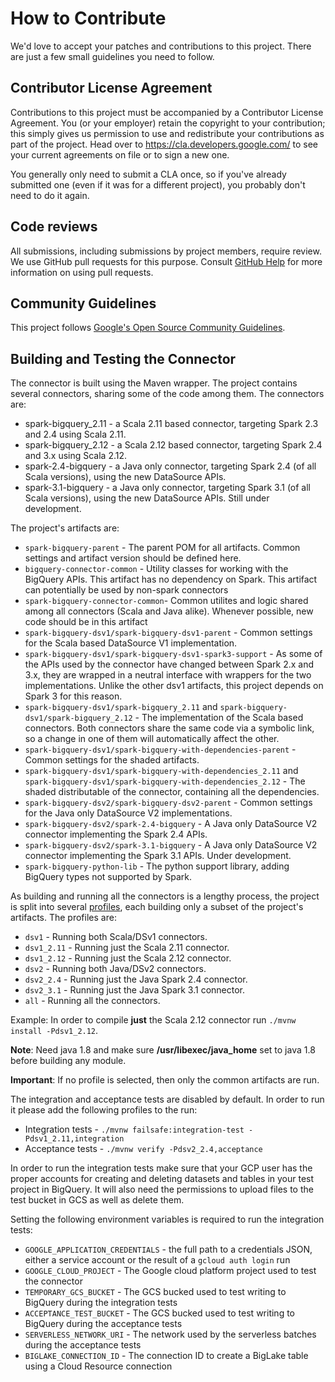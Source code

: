 # How to Contribute

We'd love to accept your patches and contributions to this project. There are
just a few small guidelines you need to follow.

## Contributor License Agreement

Contributions to this project must be accompanied by a Contributor License
Agreement. You (or your employer) retain the copyright to your contribution;
this simply gives us permission to use and redistribute your contributions as
part of the project. Head over to <https://cla.developers.google.com/> to see
your current agreements on file or to sign a new one.

You generally only need to submit a CLA once, so if you've already submitted one
(even if it was for a different project), you probably don't need to do it
again.

## Code reviews

All submissions, including submissions by project members, require review. We
use GitHub pull requests for this purpose. Consult
[GitHub Help](https://help.github.com/articles/about-pull-requests/) for more
information on using pull requests.

## Community Guidelines

This project follows [Google's Open Source Community
Guidelines](https://opensource.google.com/conduct/).

## Building and Testing the Connector

The connector is built using the Maven wrapper. The project contains several
connectors, sharing some of the code among them. The connectors are:
* spark-bigquery_2.11 - a Scala 2.11 based connector, targeting Spark 2.3 and
  2.4 using Scala 2.11.
* spark-bigquery_2.12 - a Scala 2.12 based connector, targeting Spark 2.4 and
  3.x using Scala 2.12.
* spark-2.4-bigquery - a Java only connector, targeting Spark 2.4 (of all
  Scala versions), using the new DataSource APIs.
* spark-3.1-bigquery - a Java only connector, targeting Spark 3.1 (of all
  Scala versions), using the new DataSource APIs. Still under development.

The project's artifacts are:

* `spark-bigquery-parent` - The parent POM for all artifacts. Common settings
  and artifact version should be defined here.
* `bigquery-connector-common` - Utility classes for working with the BigQuery
  APIs. This artifact has no dependency on Spark. This artifact can potentially
  be used by non-spark connectors
* `spark-bigquery-connector-common`- Common utilites and logic  shared among
  all connectors (Scala and Java alike). Whenever possible, new code should be
  in this artifact
* `spark-bigquery-dsv1/spark-bigquery-dsv1-parent` - Common settings for the
  Scala based DataSource V1 implementation.
* `spark-bigquery-dsv1/spark-bigquery-dsv1-spark3-support` - As some of the APIs
  used by the connector have changed between Spark 2.x and 3.x, they are wrapped
  in a neutral interface with wrappers for the two implementations. Unlike the
  other dsv1 artifacts, this project depends on Spark 3 for this reason.
* `spark-bigquery-dsv1/spark-bigquery_2.11` and
  `spark-bigquery-dsv1/spark-bigquery_2.12` - The implementation of the Scala
  based connectors. Both connectors share the same code via a symbolic link, so
  a change in one of them will automatically affect the other.
* `spark-bigquery-dsv1/spark-bigquery-with-dependencies-parent` - Common
  settings for the shaded artifacts.
* `spark-bigquery-dsv1/spark-bigquery-with-dependencies_2.11` and
  `spark-bigquery-dsv1/spark-bigquery-with-dependencies_2.12` - The shaded
  distributable of the connector, containing all the dependencies.
* `spark-bigquery-dsv2/spark-bigquery-dsv2-parent` - Common settings for the
  Java only DataSource V2 implementations.
* `spark-bigquery-dsv2/spark-2.4-bigquery` - A Java only DataSource V2
  connector implementing the Spark 2.4 APIs.
* `spark-bigquery-dsv2/spark-3.1-bigquery` - A Java only DataSource V2
  connector implementing the Spark 3.1 APIs. Under development.
* `spark-bigquery-python-lib` - The python support library, adding BigQuery
  types not supported by Spark.

As building and running all the connectors is a lengthy process, the project is
split into several [profiles](https://maven.apache.org/guides/introduction/introduction-to-profiles.html),
each building only a subset of the project's artifacts. The profiles are:

* `dsv1` - Running both Scala/DSv1 connectors.
* `dsv1_2.11` - Running just the Scala 2.11 connector.
* `dsv1_2.12` - Running just the Scala 2.12 connector.
* `dsv2` - Running both Java/DSv2 connectors.
* `dsv2_2.4` - Running just the Java Spark 2.4 connector.
* `dsv2_3.1` - Running just the Java Spark 3.1 connector.
* `all` - Running all the connectors.

Example: In order to compile **just** the Scala 2.12 connector run
`./mvnw install -Pdsv1_2.12`.

**Note**: Need java 1.8 and make sure **/usr/libexec/java_home** set to java 1.8 before building any module.

**Important**: If no profile is selected, then only the common artifacts are run.

The integration and acceptance tests are disabled by default. In order to run it please add the
following profiles to the run:
* Integration tests - `./mvnw failsafe:integration-test -Pdsv1_2.11,integration`
* Acceptance tests - `./mvnw verify -Pdsv2_2.4,acceptance`

In order to run the integration tests make sure that your GCP user has the proper accounts for creating and deleting
datasets and tables in your test project in BigQuery. It will also need the permissions to upload files to the test
bucket in GCS as well as delete them.

Setting the following environment variables is required to run the integration tests:
* `GOOGLE_APPLICATION_CREDENTIALS` - the full path to a credentials JSON, either a service account or the result of a
  `gcloud auth login` run
* `GOOGLE_CLOUD_PROJECT` - The Google cloud platform project used to test the connector
* `TEMPORARY_GCS_BUCKET` - The GCS bucked used to test writing to BigQuery during the integration tests
* `ACCEPTANCE_TEST_BUCKET` - The GCS bucked used to test writing to BigQuery during the acceptance tests
* `SERVERLESS_NETWORK_URI` - The network used by the serverless batches during the acceptance tests
* `BIGLAKE_CONNECTION_ID` - The connection ID to create a BigLake table using a Cloud Resource connection
